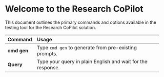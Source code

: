 # Welcome to the Research CoPilot

This document outlines the primary commands and options available in the testing tool for the Research CoPilot solution.

| **Command**           | **Usage**                                                                                       |
|:--------------------- |:------------------------------------------------------------------------------------------------|
| **cmd gen**           | Type `cmd gen` to generate from pre-existing prompts.                                             |
| **Query**             | Type your query in plain English and wait for the response.                                     |